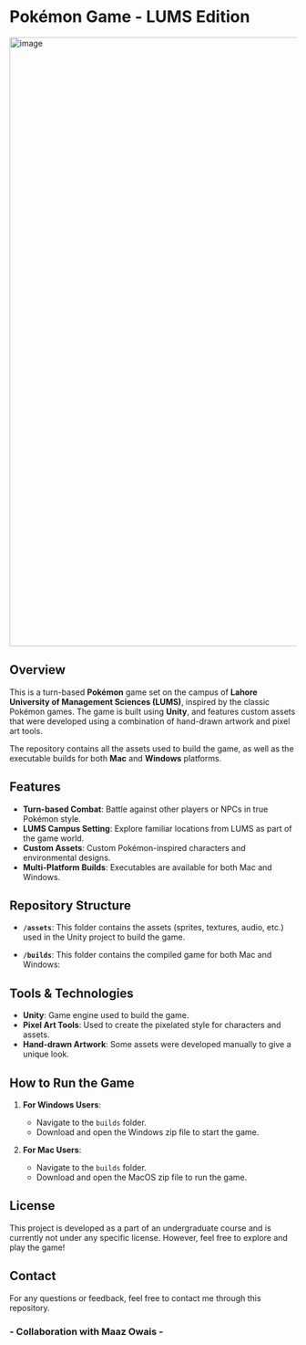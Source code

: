 # Pokémon Game - LUMS Edition

<img width="1067" alt="image" src="https://github.com/user-attachments/assets/f514c363-c7b3-479a-b3ff-f294a9015e8b">

## Overview

This is a turn-based **Pokémon** game set on the campus of **Lahore University of Management Sciences (LUMS)**, inspired by the classic Pokémon games. The game is built using **Unity**, and features custom assets that were developed using a combination of hand-drawn artwork and pixel art tools.

The repository contains all the assets used to build the game, as well as the executable builds for both **Mac** and **Windows** platforms.

## Features
- **Turn-based Combat**: Battle against other players or NPCs in true Pokémon style.
- **LUMS Campus Setting**: Explore familiar locations from LUMS as part of the game world.
- **Custom Assets**: Custom Pokémon-inspired characters and environmental designs.
- **Multi-Platform Builds**: Executables are available for both Mac and Windows.

## Repository Structure

- **`/assets`**: This folder contains the assets (sprites, textures, audio, etc.) used in the Unity project to build the game.
  
- **`/builds`**: This folder contains the compiled game for both Mac and Windows:

## Tools & Technologies
- **Unity**: Game engine used to build the game.
- **Pixel Art Tools**: Used to create the pixelated style for characters and assets.
- **Hand-drawn Artwork**: Some assets were developed manually to give a unique look.

## How to Run the Game
1. **For Windows Users**: 
   - Navigate to the `builds` folder.
   - Download and open the Windows zip file to start the game.
  
2. **For Mac Users**:
   - Navigate to the `builds` folder.
   - Download and open the MacOS zip file to run the game.

## License
This project is developed as a part of an undergraduate course and is currently not under any specific license. However, feel free to explore and play the game!

## Contact
For any questions or feedback, feel free to contact me through this repository.

### - Collaboration with Maaz Owais - 
